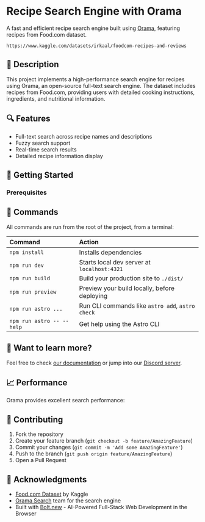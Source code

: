 # Recipe Search Engine with Orama

A fast and efficient recipe search engine built using [Orama](https://orama.com/), featuring recipes from Food.com dataset. 

```
https://www.kaggle.com/datasets/irkaal/foodcom-recipes-and-reviews
```

## 📝 Description

This project implements a high-performance search engine for recipes using Orama, an open-source full-text search engine. The dataset includes recipes from Food.com, providing users with detailed cooking instructions, ingredients, and nutritional information.

## 🔍 Features

- Full-text search across recipe names and descriptions
- Fuzzy search support
- Real-time search results
- Detailed recipe information display

## 🚀 Getting Started

### Prerequisites

## 🧞 Commands

All commands are run from the root of the project, from a terminal:

| Command                   | Action                                           |
| :------------------------ | :----------------------------------------------- |
| `npm install`             | Installs dependencies                            |
| `npm run dev`             | Starts local dev server at `localhost:4321`      |
| `npm run build`           | Build your production site to `./dist/`          |
| `npm run preview`         | Preview your build locally, before deploying     |
| `npm run astro ...`       | Run CLI commands like `astro add`, `astro check` |
| `npm run astro -- --help` | Get help using the Astro CLI                     |

## 👀 Want to learn more?

Feel free to check [our documentation](https://docs.astro.build) or jump into our [Discord server](https://astro.build/chat).

## 📈 Performance

Orama provides excellent search performance:

## 🤝 Contributing

1. Fork the repository
2. Create your feature branch (`git checkout -b feature/AmazingFeature`)
3. Commit your changes (`git commit -m 'Add some AmazingFeature'`)
4. Push to the branch (`git push origin feature/AmazingFeature`)
5. Open a Pull Request

## 🙏 Acknowledgments

- [Food.com Dataset](https://www.kaggle.com/datasets/irkaal/foodcom-recipes-and-reviews) by Kaggle
- [Orama Search](https://orama.com/) team for the search engine
- Built with [Bolt.new](https://bolt.new) - AI-Powered Full-Stack Web Development in the Browser
